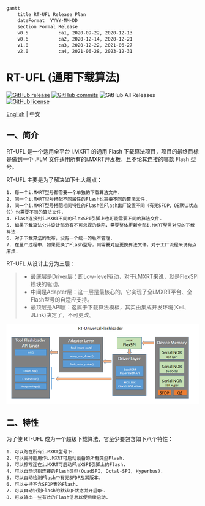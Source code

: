 ``` mermaid
gantt
    title RT-UFL Release Plan
    dateFormat  YYYY-MM-DD
    section Formal Release
    v0.5           :a1, 2020-09-22, 2020-12-13
    v0.6           :a2, 2020-12-14, 2020-12-21
    v1.0           :a3, 2020-12-22, 2021-06-27
    v2.0           :a4, 2021-06-28, 2023-12-31
```

# RT-UFL (通用下载算法)

[![GitHub release](https://img.shields.io/github/release/JayHeng/RT-UFL.svg)](https://github.com/JayHeng/RT-UFL/releases/latest) [![GitHub commits](https://img.shields.io/github/commits-since/JayHeng/RT-UFL/v1.0.svg)](https://github.com/JayHeng/RT-UFL/compare/v1.0...master) ![GitHub All Releases](https://img.shields.io/github/downloads/JayHeng/RT-UFL/total.svg) [![GitHub license](https://img.shields.io/github/license/JayHeng/RT-UFL.svg)](https://github.com/JayHeng/RT-UFL/blob/master/LICENSE)

[English](./README-en.md) | 中文

## 一、简介

RT-UFL 是一个适用全平台 i.MXRT 的通用 Flash 下载算法项目，项目的最终目标是做到一个 .FLM 文件适用所有的i.MXRT开发板，且不论其连接的哪款 Flash 型号。

RT-UFL 主要是为了解决如下七大痛点：

```text
1. 每一个i.MXRT型号都需要一个单独的下载算法文件.
2. 同一个i.MXRT型号搭配不同属性的Flash也需要不同的算法文件.
3. 同一个i.MXRT型号搭配相同特性的Flash但Flash出厂设置不同（有无SFDP、QE默认状态位）也需要不同的算法文件.
4. Flash连接到i.MXRT不同的FlexSPI引脚上也可能需要不同的算法文件.
5. 如果下载算法公共设计部分有不可忽视的缺陷，需要整体更新全部i.MXRT型号对应的下载算法.
6. 对于下载算法的发布，没有一个统一的版本管理.
7. 在量产过程中，如果更换了Flash型号，则需要对应更换算法文件，对于工厂流程来说有点麻烦.
```

RT-UFL 从设计上分为三层：

> * 最底层是Driver层：即Low-level驱动，对于i.MXRT来说，就是FlexSPI模块的驱动。
> * 中间是Adapter层：这一层是最核心的，它实现了全i.MXRT平台、全Flash型号的自适应支持。
> * 最顶层是API层：这属于下载算法模板，其实由集成开发环境(Keil、JLink)决定了，不可更改。

![](doc/RT-UniversalFlashloader_Arch.PNG)

## 二、特性

为了使 RT-UFL 成为一个超级下载算法，它至少要包含如下八个特性：

```text
1. 可以跑在所有i.MXRT型号下.
2. 可以支持能用作i.MXRT可启动设备的所有类型Flash.
3. 可以擦写连在i.MXRT可启动FleXSPI引脚上的Flash.
4. 可以自动识别连接的Flash类型(QuadSPI, Octal-SPI, Hyperbus).
5. 可以自动检测Flash中有无SFDP及其版本.
6. 可以支持不含SFDP表的Flash.
7. 可以自动识别Flash的默认QE状态并开启QE.
8. 可以输出一些有效的Flash信息以便后续启动.
```


